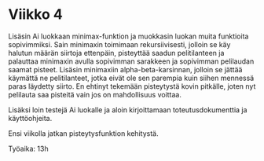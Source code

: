 # Viikko 4

Lisäsin Ai luokkaan minimax-funktion ja muokkasin luokan muita funktioita sopivimmiksi. Sain minimaxin toimimaan rekursiivisesti, jolloin se käy halutun määrän siirtoja ettenpäin, pisteyttää saadun pelitilanteen ja palauttaa minimaxin avulla sopivimman sarakkeen ja sopivimman pelilaudan saamat pisteet. Lisäsin minimaxiin alpha-beta-karsinnan, jolloin se jättää käymättä ne pelitilanteet, jotka eivät ole sen parempia kuin siihen mennessä paras läydetty siirto. En ehtinyt tekemään pisteytystä kovin pitkälle, joten nyt pelilauta saa pisteitä vain jos on mahdollisuus voittaa. 

Lisäksi loin testejä Ai luokalle ja aloin kirjoittamaan toteutusdokumenttia ja käyttöohjeita. 

Ensi viikolla jatkan pisteytysfunktion kehitystä.

Työaika: 13h
